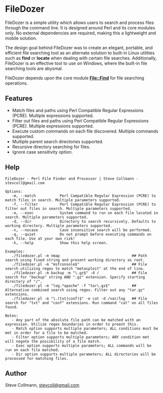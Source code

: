 # FileDozer

FileDozer is a simple utility which allows users to search and process files through the command line. It is designed around Perl and its core modules only. No external dependencies are required, making this a lightweight and mobile solution.

The design goal behind FileDozer was to create an elegant, portable, and efficient file searching tool as an alternate solution to built-in Linux utilities such as **find** or **locate** when dealing with certain file searches. Additionally, FileDozer is an effective tool to use on Windows, where the built-in file searching tools are abysmal.

FileDozer depends upon the core module [**File::Find**](https://perldoc.perl.org/File/Find.html) for file searching operations.

## Features
- Match files and paths using Perl Compatible Regular Expressions (PCRE). Multiple expressions supported.
- Filter out files and paths using Perl Compatible Regular Expressions (PCRE). Multiple expressions supported.
- Execute custom commands on each file discovered. Multiple commands supported.
- Multiple parent search directories supported.
- Recursive directory searching for files.
- Ignore case sensitivity option.

## Help
```
FileDozer - Perl File Finder and Processor | Steve Collmann - stevcoll@gmail.com

Options:
   -m, --match           Perl Compatible Regular Expression (PCRE) to match files in search. Multiple parameters supported.
   -f, --filter          Perl Compatible Regular Expression (PCRE) to filter out files in search. Multiple parameters supported.
   -e, --exec            System command to run on each file located in search. Multiple parameters supported.
   -d, --dir             Directory to search recursively. Defaults to working directory. Multiple parameters supported.
   -n, --nocase          Case insensitive search will be performed.
   -q, --quiet           Do not prompt before executing commands on each file. Use at your own risk!
   -h, --help            Show this help screen.
   
Examples:
   ./filedozer.pl -m nmap                                 ## Path search using fixed string and present working directory as root.
   ./filedozer.pl -m "msfconsole$"                        ## File search utilizing regex to match "metasploit" at the end of line.
   ./filedozer.pl -m backup -m "\.gz$" -d /               ## File search for "backup" string AND ".gz" extension. Specify starting directory of "/".
   ./filedozer.pl -m "log.*apache" -f "tar\.gz$"          ## Alternative combined search using regex. Filter out any "tar.gz" extensions.
   ./filedozer.pl -m "\.(txt|conf)$" -e cat -d /var/log   ## File search for "txt" and "conf" extensions. Run command "cat" on all files found.

Notes:
   - Any part of the absolute file path can be matched with an expression. Utilize regex boundaries in order to preent this.
   - Match option supports multiple parameters; ALL conditions must be met in order for a file to be matched.
   - Filter option supports multiple parameters; ANY condition met will negate the possibility of a file match.
   - Exec option supports multiple parameters; ALL commands will be run on each file matched.
   - Dir option supports multiple parameters; ALL directories will be processed for matching files.

```

## Author
Steve Collmann, stevcoll@gmail.com
